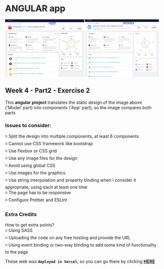 # ANGULAR app

![app-home](/appAndModel.jpg)

## Week 4 - Part2 - Exercise 2

This **angular project** translates the static design of the image above ('Model' part) into components ('App' part), so the image compares both parts<br/>

### Issues to consider:<br/>

◽ Split the design into multiple components, at least 6 components<br/>
◽ Cannot use CSS framework like bootstrap<br/>
◽ Use flexbox or CSS grid<br/>
◽ Use any image files for the design<br/>
◽ Avoid using global CSS <br/>
◽ Use images for the graphics<br/>
◽ Use string interpolation and property binding when I consider it appropriate, using each at least one time<br/>
◽ The page has to be responsive<br/>
◽ Configure Prettier and ESLint<br/>

### Extra Credits

How to get extra points?<br/>
◽ Using SASS<br/>
◽ Uploading the code on any free hosting and provide the URL<br/>
◽ Using event binding or two-way binding to add some kind of functionality to the page<br/>

These web was **`deployed in Vercel`**, so you can go there by clicking **<a href="https://angular-app-peurman.vercel.app/">HERE</a>**

